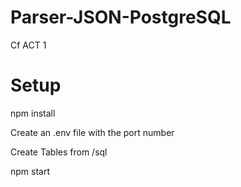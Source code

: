 # Parser-JSON-PostgreSQL

Cf ACT 1

# Setup

npm install

Create an .env file with the port number

Create Tables from /sql

npm start
